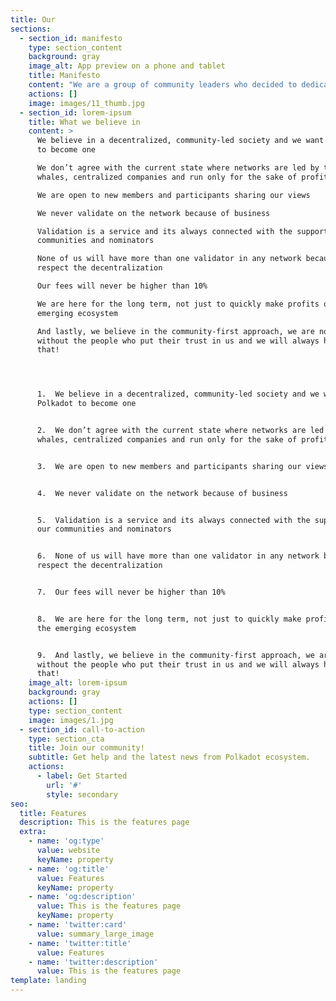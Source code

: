 ```yaml
---
title: Our
sections:
  - section_id: manifesto
    type: section_content
    background: gray
    image_alt: App preview on a phone and tablet
    title: Manifesto
    content: "We are a group of community leaders who decided to dedicate their professional lives to the Polkadot and its diverse ecosystem.\_\n\nEach of us created his own community, published the content, started validating on the network, and promoted Polkadot and its projects as much as he could. But most importantly, we started doing this because of the passion we share for the wonderful cryptocurrency technology - and the most promising project that is out there, the Polkadot!\n\nAside from publishing articles on Medium, tweeting about the newest events in the ecosystem, and supporting our community in understanding various aspects of Polkadot, we also validate on the network. We understand validation not only as a way to earn some profits (although that’s a nice bonus), we take it as a service to the network. What we care about the most is a healthy and organic growth of the ecosystem and we believe that only validators with deep roots in the community can provide that.\n\nUnfortunately, validating has become a business for many. There are big companies with enormous funding specialized in running their nodes - they usually run them on many networks and their only goal is increasing the profits. They do not care about the network, they do not care about the community and they definitely do not care about small players, believing in the better, decentralized world. Our opinion is that this is not how Satoshi Nakamoto imagined a trustless society, full of independent individuals and communities not only running the network but also supporting its users.\n\nAnd this is why we decided to join our forces, earn the trust of the community and become one of the strongest supporters of the Polkadot Ecosystem. So let us present you our manifesto, the set of principles we will always honor!\n\n"
    actions: []
    image: images/11_thumb.jpg
  - section_id: lorem-ipsum
    title: What we believe in
    content: >
      We believe in a decentralized, community-led society and we want Polkadot
      to become one

      We don’t agree with the current state where networks are led by the
      whales, centralized companies and run only for the sake of profit

      We are open to new members and participants sharing our views

      We never validate on the network because of business

      Validation is a service and its always connected with the support of our
      communities and nominators

      None of us will have more than one validator in any network because we
      respect the decentralization

      Our fees will never be higher than 10%

      We are here for the long term, not just to quickly make profits out of the
      emerging ecosystem

      And lastly, we believe in the community-first approach, we are nothing
      without the people who put their trust in us and we will always honor
      that!




      1.  We believe in a decentralized, community-led society and we want
      Polkadot to become one


      2.  We don’t agree with the current state where networks are led by the
      whales, centralized companies and run only for the sake of profit


      3.  We are open to new members and participants sharing our views


      4.  We never validate on the network because of business


      5.  Validation is a service and its always connected with the support of
      our communities and nominators


      6.  None of us will have more than one validator in any network because we
      respect the decentralization


      7.  Our fees will never be higher than 10%


      8.  We are here for the long term, not just to quickly make profits out of
      the emerging ecosystem


      9.  And lastly, we believe in the community-first approach, we are nothing
      without the people who put their trust in us and we will always honor
      that!
    image_alt: lorem-ipsum
    background: gray
    actions: []
    type: section_content
    image: images/1.jpg
  - section_id: call-to-action
    type: section_cta
    title: Join our community!
    subtitle: Get help and the latest news from Polkadot ecosystem.
    actions:
      - label: Get Started
        url: '#'
        style: secondary
seo:
  title: Features
  description: This is the features page
  extra:
    - name: 'og:type'
      value: website
      keyName: property
    - name: 'og:title'
      value: Features
      keyName: property
    - name: 'og:description'
      value: This is the features page
      keyName: property
    - name: 'twitter:card'
      value: summary_large_image
    - name: 'twitter:title'
      value: Features
    - name: 'twitter:description'
      value: This is the features page
template: landing
---
```

